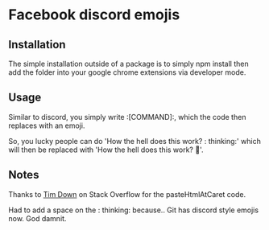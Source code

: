 # Facebook discord emojis

## Installation
The simple installation outside of a package is to simply npm install then add the folder into your google chrome extensions via developer mode.

## Usage
Similar to discord, you simply write :[COMMAND]:, which the code then replaces with an emoji.

So, you lucky people can do 'How the hell does this work? : thinking:' which will then be replaced with 'How the hell does this work? 🤔'.

## Notes
Thanks to [Tim Down](http://stackoverflow.com/users/96100/tim-down) on Stack Overflow for the pasteHtmlAtCaret code.

Had to add a space on the : thinking: because.. Git has discord style emojis now. God damnit.
